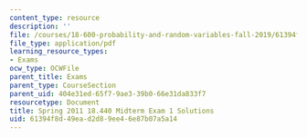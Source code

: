 ```yaml
---
content_type: resource
description: ''
file: /courses/18-600-probability-and-random-variables-fall-2019/61394f8d49ead2d89ee46e87b07a5a14_MIT18_600F19_mid1_S2011_soln.pdf
file_type: application/pdf
learning_resource_types:
- Exams
ocw_type: OCWFile
parent_title: Exams
parent_type: CourseSection
parent_uid: 404e31ed-65f7-9ae3-39b0-66e31da833f7
resourcetype: Document
title: Spring 2011 18.440 Midterm Exam 1 Solutions
uid: 61394f8d-49ea-d2d8-9ee4-6e87b07a5a14
---
```


